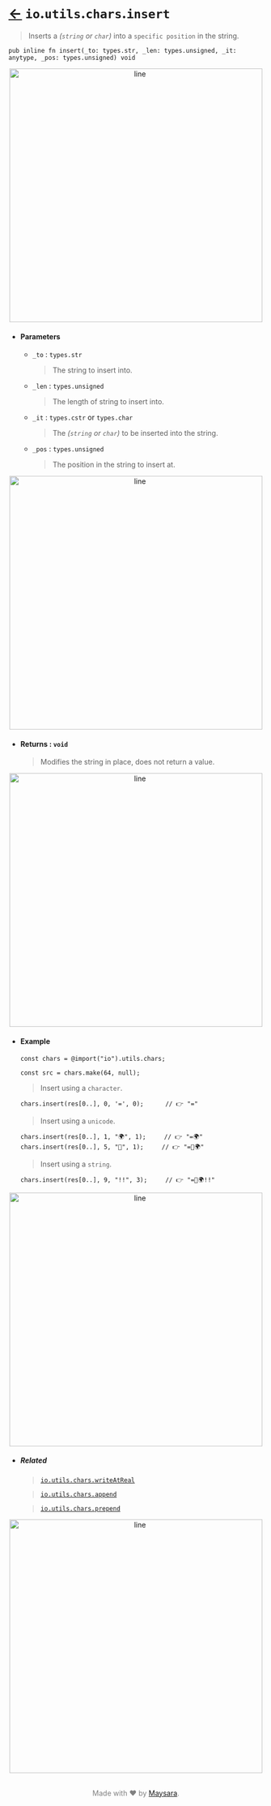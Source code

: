# [←](../readme.md) `io`.`utils`.`chars`.`insert`

> Inserts a _(`string` or `char`)_ into a `specific position` in the string.

```zig
pub inline fn insert(_to: types.str, _len: types.unsigned, _it: anytype, _pos: types.unsigned) void
```


<div align="center">
<img src="https://raw.githubusercontent.com/Super-ZIG/io/refs/heads/main/docs/dist/img/md/line.png" alt="line" style="width:500px;"/>
</div>

- #### Parameters

    - `_to` : `types.str`

        > The string to insert into.


    - `_len` : `types.unsigned`

        > The length of string to insert into.


    - `_it` : `types.cstr` or `types.char`

        > The _(`string` or `char`)_ to be inserted into the string.


    - `_pos` : `types.unsigned`

        > The position in the string to insert at.

<div align="center">
<img src="https://raw.githubusercontent.com/Super-ZIG/io/refs/heads/main/docs/dist/img/md/line.png" alt="line" style="width:500px;"/>
</div>

- #### Returns : `void`

    > Modifies the string in place, does not return a value.

<div align="center">
<img src="https://raw.githubusercontent.com/Super-ZIG/io/refs/heads/main/docs/dist/img/md/line.png" alt="line" style="width:500px;"/>
</div>

- #### Example

    ```zig
    const chars = @import("io").utils.chars;
    ```

    ```zig
    const src = chars.make(64, null);
    ```

    > Insert using a `character`.

    ```zig
    chars.insert(res[0..], 0, '=', 0);      // 👉 "="
    ```

    > Insert using a `unicode`.

    ```zig
    chars.insert(res[0..], 1, "🌍", 1);     // 👉 "=🌍"
    chars.insert(res[0..], 5, "🌟", 1);     // 👉 "=🌟🌍"
    ```

    > Insert using a `string`.

    ```zig
    chars.insert(res[0..], 9, "!!", 3);     // 👉 "=🌟🌍!!"
    ```

<div align="center">
<img src="https://raw.githubusercontent.com/Super-ZIG/io/refs/heads/main/docs/dist/img/md/line.png" alt="line" style="width:500px;"/>
</div>

- ##### Related

  > [`io.utils.chars.writeAtReal`](./writeAtReal.md)

  > [`io.utils.chars.append`](./append.md)

  > [`io.utils.chars.prepend`](./prepend.md)

<div align="center">
<img src="https://raw.githubusercontent.com/Super-ZIG/io/refs/heads/main/docs/dist/img/md/line.png" alt="line" style="width:500px;"/>
</div>

<p align="center" style="color:grey;"><br />Made with ❤️ by <a href="http://github.com/maysara-elshewehy" target="blank">Maysara</a>.</p>